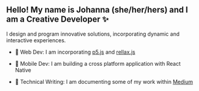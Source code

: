 ## Hello! My name is Johanna (she/her/hers) and I am a Creative Developer ✨

I design and program innovative solutions, incorporating dynamic and interactive experiences.

- 🌱 Web Dev: I am incorporating [p5.js](https://p5js.org) and [rellax.js](https://dixonandmoe.com/rellax)

- 📱 Mobile Dev: I am building a cross platform application with React Native

- 💬 Technical Writing: I am documenting some of my work within [Medium](https://boolxr.medium.com) 
